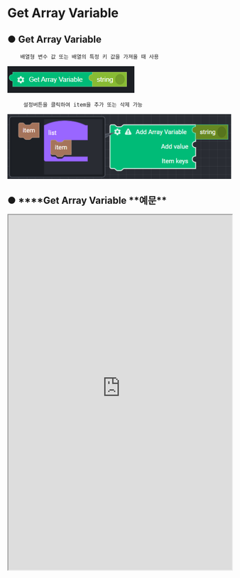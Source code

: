 # Get Array Variable

## ● Get Array Variable

        배열형 변수 값 또는 배열의 특정 키 값을 가져올 때 사용

![](../../img/assets/image%20%28217%29.png)

         설정버튼을 클릭하여 item을 추가 또는 삭제 가능

![](../../img/assets/image%20%2872%29.png)

## ● \***\*Get Array Variable **예문\*\*

<iframe
    src="https://d1sxhpvag16wqc.cloudfront.net/v3.1.0/arrayList/get_arraylist"
    name="프레임 이름"
    width="100%"
    height="800px"
    allow=""
    sandbox="allow-scripts allow-same-origin" />
<div class="display-pdf">
    <p><img src="../img/assets/image%20%28123%29.png" alt="" /></p>
    <p><img src="../img/assets/image%20%28111%29.png" alt="" /></p>
</div>

## ● \***\*Get Array Variable **결과\*\*

```text
{
  "tmpArray02": [
    "value01",
    "value02",
    "value03"
  ],
  "tmpArray03": "value02"
}
```
